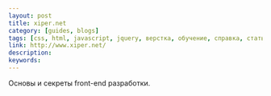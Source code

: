 ```yaml
---
layout: post
title: xiper.net
category: [guides, blogs]
tags: [css, html, javascript, jquery, верстка, обучение, справка, статья, техника]
link: http://www.xiper.net/
description:
keywords:
---
```


<p>Основы и секреты front-end разработки.</p>
